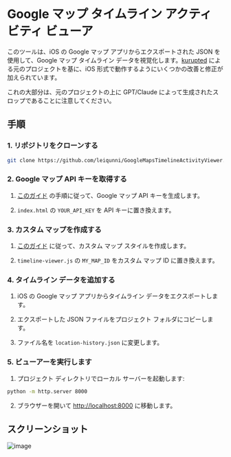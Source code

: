 # Google マップ タイムライン アクティビティ ビューア

このツールは、iOS の Google マップ アプリからエクスポートされた JSON を使用して、Google マップ タイムライン データを視覚化します。[kurupted](https://github.com/kurupted/google-maps-timeline-viewer) による元のプロジェクトを基に、iOS 形式で動作するようにいくつかの改善と修正が加えられています。

これの大部分は、元のプロジェクトの上に GPT/Claude によって生成されたスロップであることに注意してください。

## 手順

### 1. リポジトリをクローンする

```bash
git clone https://github.com/leiqunni/GoogleMapsTimelineActivityViewer.git
```

### 2. Google マップ API キーを取得する

1. [このガイド](https://github.com/kurupted/google-maps-timeline-viewer?tab=readme-ov-file#obtain-a-google-maps-api-key) の手順に従って、Google マップ API キーを生成します。

2. `index.html` の `YOUR_API_KEY` を API キーに置き換えます。

### 3. カスタム マップを作成する

1. [このガイド](https://developers.google.com/maps/documentation/javascript/cloud-customization/map-styles-leg#create-style) に従って、カスタム マップ スタイルを作成します。

2. `timeline-viewer.js` の `MY_MAP_ID` をカスタム マップ ID に置き換えます。

### 4. タイムライン データを追加する

1. iOS の Google マップ アプリからタイムライン データをエクスポートします。

2. エクスポートした JSON ファイルをプロジェクト フォルダにコピーします。

3. ファイル名を `location-history.json` に変更します。

### 5. ビューアーを実行します

1. プロジェクト ディレクトリでローカル サーバーを起動します:
```bash
python -m http.server 8000
```

2. ブラウザーを開いて [http://localhost:8000](http://localhost:8000) に移動します。

## スクリーンショット

![image](https://github.com/epk/google-maps-timeline-viewer/raw/main/screenshot.png?raw=true)
